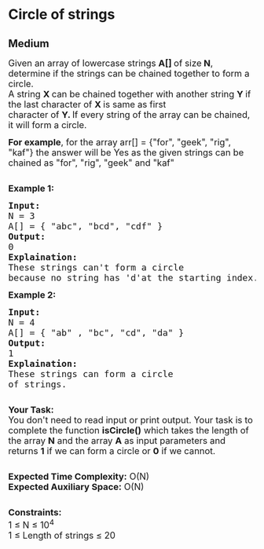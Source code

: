 # Circle of strings
## Medium 
<div class="problem-statement">
                <p></p><p><span style="font-size:18px">Given an array of lowercase strings <strong>A[] </strong>of size<strong> N</strong>, determine if the strings can be chained together to form a circle.<br>
A string <strong>X </strong>can be chained together with another string <strong>Y </strong>if the last character of <strong>X </strong>is same as first<br>
character of <strong>Y. </strong>If every string of the array can be chained, it will form a circle.</span></p>

<p><span style="font-size:18px"><strong>For example</strong>, for the array&nbsp;arr[] = {"for", "geek", "rig", "kaf"} the answer will be Yes as the given strings can be chained as&nbsp;"for", "rig", "geek"&nbsp;and "kaf"</span></p>

<p><br>
<span style="font-size:18px"><strong>Example 1:</strong></span></p>

<pre><span style="font-size:18px"><strong>Input:</strong>
N = 3
A[] = { "abc", "bcd", "cdf" }
<strong>Output:</strong>
0
<strong>Explaination:</strong>
These strings can't form a circle 
because no string has 'd'at the starting index.</span></pre>

<p><span style="font-size:18px"><strong>Example 2:</strong></span></p>

<pre><span style="font-size:18px"><strong>Input:</strong>
N = 4
A[] = { "ab" , "bc", "cd", "da" }
<strong>Output:</strong>
1
<strong>Explaination:</strong>
These strings can form a circle 
of strings.</span></pre>

<p><br>
<span style="font-size:18px"><strong>Your Task:</strong><br>
You don't need to read input or print output. Your task is to complete the function <strong>isCircle()</strong> which takes the length of the array <strong>N</strong> and the array <strong>A</strong> as input parameters and returns <strong>1</strong> if we can form a circle or <strong>0</strong> if we cannot.</span></p>

<p><br>
<span style="font-size:18px"><strong>Expected Time Complexity:</strong> O(N)<br>
<strong>Expected Auxiliary Space:</strong> O(N)</span></p>

<p><br>
<span style="font-size:18px"><strong>Constraints:</strong>&nbsp;<br>
1 ≤ N ≤ 10<sup>4</sup><br>
1 ≤ Length of&nbsp;strings ≤ 20</span></p>
 <p></p>
            </div>